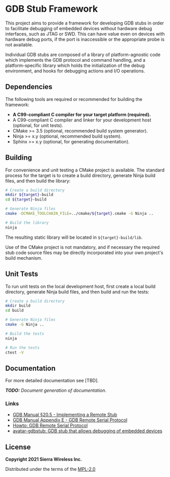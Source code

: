 # GDB Stub Framework

This project aims to provide a framework for developing GDB stubs in order to facilitate debugging
of embedded devices without hardware debug interfaces, such as JTAG or SWD.  This can have value
even on devices with hardware debug ports, if the port is inaccessible or the appropriate probe is
not available.

Individual GDB stubs are composed of a library of platform-agnostic code which implements the GDB
protocol and command handling, and a platform-specific library which holds the initialization of the
debug environment, and hooks for debugging actions and I/O operations.

## Dependencies

The following tools are required or recommended for building the framework:

 * **A C99-compliant C compiler for your target platform (required).**
 * A C99-compliant C compiler and linker for your development host (optional, for unit tests).
 * CMake >= 3.5 (optional, recommended build system generator).
 * Ninja >= x.y (optional, recommended build system).
 * Sphinx >= x.y (optional, for generating documentation).

## Building

For convenience and unit testing a CMake project is available.  The standard
process for the target is to create a build directory, generate Ninja build files, and then build
the library:

```bash
# Create a build directory
mkdir ${target}-build
cd ${target}-build

# Generate Ninja files
cmake -DCMAKE_TOOLCHAIN_FILE=../cmake/${target}.cmake -G Ninja ..

# Build the library
ninja
```
The resulting static library will be located in `${target}-build/lib`.

Use of the CMake project is not mandatory, and if necessary the required stub code source files may
be directly incorporated into your own project's build mechanism.

## Unit Tests

To run unit tests on the local development host, first create a local build directory, generate
Ninja build files, and then build and run the tests:

```bash
# Create a build directory
mkdir build
cd build

# Generate Ninja files
cmake -G Ninja ..

# Build the tests
ninja

# Run the tests
ctest -V
```

## Documentation

For more detailed documentation see [TBD].

_**TODO:** Document generation of documentation._

### Links

 * [GDB Manual §20.5 - Implementing a Remote Stub](https://sourceware.org/gdb/onlinedocs/gdb/Remote-Stub.html)
 * [GDB Manual Appendix E - GDB Remote Serial Protocol](https://sourceware.org/gdb/onlinedocs/gdb/Remote-Protocol.html)
 * [Howto: GDB Remote Serial Protocol](https://www.embecosm.com/appnotes/ean4/embecosm-howto-rsp-server-ean4-issue-2.html)
 * [avatar-gdbstub: GDB stub that allows debugging of embedded devices](https://github.com/avatarone/avatar-gdbstub)

## License

**Copyright 2021 Sierra Wireless Inc.**

Distributed under the terms of the [MPL-2.0](./LICENSE.txt)
